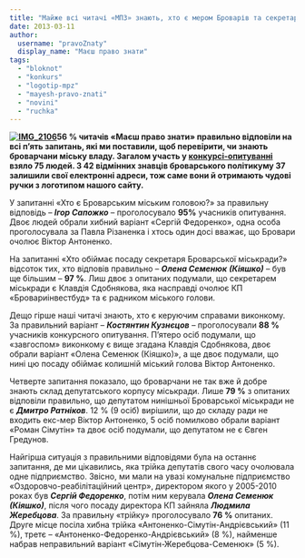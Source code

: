 ```yaml
---
title: "Майже всі читачі «МПЗ» знають, хто є мером Броварів та секретарем міськради"
date: 2013-03-11
author: 
  username: "pravoZnaty"
  display_name: "Маєш право знати"
tags: 
  - "bloknot"
  - "konkurs"
  - "logotip-mpz"
  - "mayesh-pravo-znati"
  - "novini"
  - "ruchka"
---
```


**[![IMG_2106](https://mpz.brovary.org/wp-content/uploads/2013/03/IMG_2106.jpg)](https://mpz.brovary.org/wp-content/uploads/2013/03/IMG_2106.jpg)56 % читачів «Маєш право знати» правильно відповіли на всі п’ять запитань, які ми поставили, щоб перевірити, чи знають броварчани міську владу. Загалом участь у [конкурсі-опитуванні](https://mpz.brovary.org/chi-znayete-vi-brovarsku-vladu-konkurs-opituvannya-vid-mpz/) взяло 75 людей. З 42 відмінних знавців броварського політикуму 37 залишили свої електронні адреси, тож саме вони й отримають чудові ручки з логотипом нашого сайту.**

У запитанні «Хто є Броварським міським головою?» за правильну відповідь – **_Ігор Сапожко_** – проголосувало **95%** учасників опитування. Двоє людей обрали хибний варіант «Сергій Федоренко», одна особа проголосувала за Павла Різаненка і хтось один досі вважає, що Бровари очолює Віктор Антоненко.

На запитанні «Хто обіймає посаду секретаря Броварської міськради?» відсоток тих, хто відповів правильно – **_Олена Семенюк_** **_(Кіяшко)_** – був ще більшим – **97 %**. Лиш двоє з опитаних подумали, що секретарем міськради є Клавдія Сдобнякова, яка насправді очолює КП «Бровариінвестбуд» та є радником міського голови.

Дещо гірше наші читачі знають, хто є керуючим справами виконкому. За правильний варіант – **_Костянтин Кузнєцов_** – проголосували **88 %** учасників конкурсного опитування. П’ятеро осіб подумали, що «завгоспом» виконкому є вище згадана Клавдія Сдобнякова, двоє обрали варіант «Олена Семенюк (Кіяшко)», а ще двоє подумали, що нині цю посаду обіймає колишній міський голова Віктор Антоненко.

Четверте запитання показало, що броварчани не так вже й добре знають склад депутатського корпусу міськради. Лише **79 %** з опитаних відповіли правильно, що депутатом нинішньої Броварської міськради не є **_Дмитро Ратніков_**. 12 % (9 осіб) вирішили, що до складу ради не входить екс-мер Віктор Антоненко, 5 осіб помилково обрали варіант «Роман Сімутін» та двоє осіб подумали, що депутатом не є Євген Гредунов.

Найгірша ситуація з правильними відповідями була на останнє запитання, де ми цікавились, яка трійка депутатів свого часу очолювала одне підприємство. Звісно, ми мали на увазі комунальне підприємство «Оздоровчо-реабілітаційний центр», директором якого у 2005-2010 роках був **_Сергій Федоренко_**, потім ним керувала **_Олена Семенюк (Кіяшко)_**, після чого посаду директора КП зайняла **_Людмила Жеребцова_**. За правильну «трійку» проголосувало **76 %** опитаних. Друге місце посіла хибна трійка «Антоненко-Сімутін-Андрієвський» (11 %), третє – «Антоненко-Федоренко-Андрієвський» (8 %), найменше набрав неправильний варіант «Сімутін-Жеребцова-Семенюк» (5 %).
